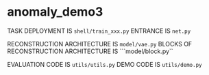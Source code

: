 # anomaly_demo3

TASK DEPLOYMENT IS ```shell/train_xxx.py```
ENTRANCE IS ```net.py```

RECONSTRUCTION ARCHITECTURE IS ```model/vae.py```
BLOCKS OF RECONSTRUCTION ARCHITECTURE IS ```model/block.py``

EVALUATION CODE IS ```utils/utils.py```
DEMO CODE IS ```utils/demo.py```